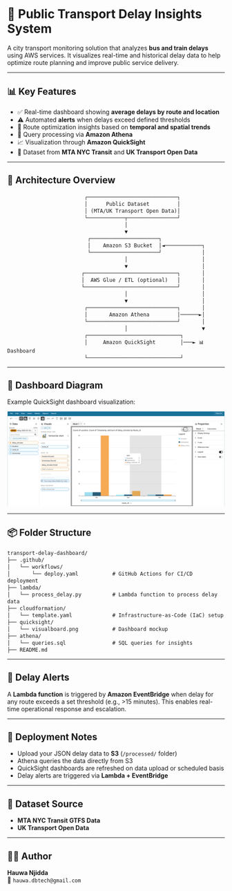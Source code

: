 # 🚦 Public Transport Delay Insights System

A city transport monitoring solution that analyzes **bus and train delays** using AWS services. It visualizes real-time and historical delay data to help optimize route planning and improve public service delivery.

---
## 📊 Key Features

- ✅ Real-time dashboard showing **average delays by route and location**
- ⚠️ Automated **alerts** when delays exceed defined thresholds
- 📍 Route optimization insights based on **temporal and spatial trends**
- 🔎 Query processing via **Amazon Athena**
- 📈 Visualization through **Amazon QuickSight**
- 💾 Dataset from **MTA NYC Transit** and **UK Transport Open Data**

---
## 🧱 Architecture Overview

```plaintext
                         ┌─────────────────────────────┐
                         │      Public Dataset         │
                         │ (MTA/UK Transport Open Data)│
                         └────────────┬────────────────┘
                                      │
                                      ▼
                          ┌──────────────────────┐
                          │    Amazon S3 Bucket  │◄────────────┐
                          └──────────────────────┘             │
                                      │                        │
                                      ▼                        │
                        ┌──────────────────────────────┐       │
                        │  AWS Glue / ETL (optional)   │       │
                        └──────────────────────────────┘       │
                                      │                        │
                                      ▼                        │
                         ┌─────────────────────────────┐       │
                         │       Amazon Athena         │──────►│
                         └─────────────────────────────┘       │
                                      │                        ▼
                         ┌──────────────────────────────┐
                         │     Amazon QuickSight        │───► 📊 Dashboard
                         └──────────────────────────────┘
```

---
## 📍 Dashboard Diagram

Example QuickSight dashboard visualization:

![transport-delay-dashboard](quicksight/visualboard.png)

---
## 📦 Folder Structure

```plaintext
transport-delay-dashboard/
├── .github/
│   └── workflows/
│       └── deploy.yaml           # GitHub Actions for CI/CD deployment
├── lambda/
│   └── process_delay.py          # Lambda function to process delay data
├── cloudformation/
│   └── template.yaml             # Infrastructure-as-Code (IaC) setup
├── quicksight/
│   └── visualboard.png           # Dashboard mockup
├── athena/
│   └── queries.sql               # SQL queries for insights
├── README.md
```
---
## 🚨 Delay Alerts

A **Lambda function** is triggered by **Amazon EventBridge** when delay for any route exceeds a set threshold (e.g., >15 minutes). This enables real-time operational response and escalation.

---
## 🔧 Deployment Notes

- Upload your JSON delay data to **S3** (`/processed/` folder)
- Athena queries the data directly from S3
- QuickSight dashboards are refreshed on data upload or scheduled basis
- Delay alerts are triggered via **Lambda + EventBridge**

---
## 📁 Dataset Source

- **MTA NYC Transit GTFS Data**
- **UK Transport Open Data**

---
## 👩‍💻 Author

**Hauwa Njidda**  
📧 `hauwa.dbtech@gmail.com`

